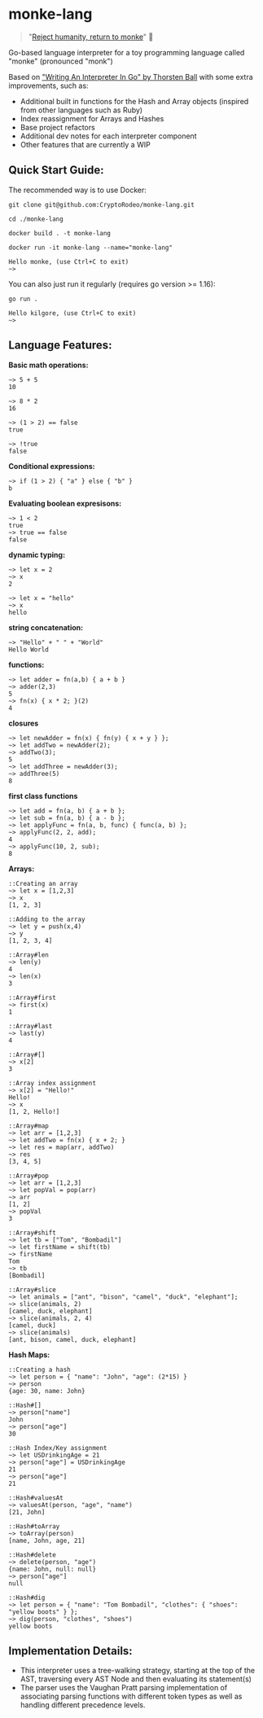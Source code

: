 # monke-lang
> "[Reject humanity, return to monke](https://knowyourmeme.com/memes/return-to-monke)" 🐒

Go-based language interpreter for a toy programming language called "monke" (pronounced "monk")

Based on ["Writing An Interpreter In Go" by Thorsten Ball](https://interpreterbook.com/) with some extra improvements, such as:
- Additional built in functions for the Hash and Array objects (inspired from other languages such as Ruby)
- Index reassignment for Arrays and Hashes
- Base project refactors
- Additional dev notes for each interpreter component
- Other features that are currently a WIP

## Quick Start Guide:

The recommended way is to use Docker:
```
git clone git@github.com:CryptoRodeo/monke-lang.git

cd ./monke-lang

docker build . -t monke-lang

docker run -it monke-lang --name="monke-lang"

Hello monke, (use Ctrl+C to exit)
~> 

```

You can also just run it regularly (requires go version >= 1.16):
```
go run .

Hello kilgore, (use Ctrl+C to exit)
~> 
```

## Language Features:

**Basic math operations:**
```
~> 5 + 5
10

~> 8 * 2
16

~> (1 > 2) == false
true

~> !true
false

```

**Conditional expressions:**
```
~> if (1 > 2) { "a" } else { "b" }
b
```

**Evaluating boolean expresisons:**
```
~> 1 < 2
true
~> true == false
false
```

**dynamic typing:**
```
~> let x = 2
~> x
2

~> let x = "hello"
~> x
hello
```

**string concatenation:**
```
~> "Hello" + " " + "World"
Hello World
```

**functions:**
```
~> let adder = fn(a,b) { a + b }
~> adder(2,3)
5
~> fn(x) { x * 2; }(2)
4
```

**closures**
```
~> let newAdder = fn(x) { fn(y) { x + y } };
~> let addTwo = newAdder(2);
~> addTwo(3);
5
~> let addThree = newAdder(3);
~> addThree(5)
8
```

**first class functions**
```
~> let add = fn(a, b) { a + b };
~> let sub = fn(a, b) { a - b };
~> let applyFunc = fn(a, b, func) { func(a, b) };
~> applyFunc(2, 2, add);
4
~> applyFunc(10, 2, sub);
8
```

**Arrays:**
```
::Creating an array
~> let x = [1,2,3]
~> x
[1, 2, 3]

::Adding to the array
~> let y = push(x,4)
~> y
[1, 2, 3, 4]

::Array#len
~> len(y)
4
~> len(x)
3

::Array#first
~> first(x)
1

::Array#last
~> last(y)
4

::Array#[]
~> x[2]
3

::Array index assignment
~> x[2] = "Hello!"
Hello!
~> x
[1, 2, Hello!]

::Array#map
~> let arr = [1,2,3]
~> let addTwo = fn(x) { x + 2; }
~> let res = map(arr, addTwo)
~> res
[3, 4, 5]

::Array#pop
~> let arr = [1,2,3]
~> let popVal = pop(arr)
~> arr
[1, 2]
~> popVal
3

::Array#shift
~> let tb = ["Tom", "Bombadil"]
~> let firstName = shift(tb)
~> firstName
Tom
~> tb
[Bombadil]

::Array#slice
~> let animals = ["ant", "bison", "camel", "duck", "elephant"];
~> slice(animals, 2)
[camel, duck, elephant]
~> slice(animals, 2, 4)
[camel, duck]
~> slice(animals)
[ant, bison, camel, duck, elephant]
```

**Hash Maps:**
```
::Creating a hash
~> let person = { "name": "John", "age": (2*15) }
~> person
{age: 30, name: John}

::Hash#[]
~> person["name"]
John
~> person["age"]
30

::Hash Index/Key assignment
~> let USDrinkingAge = 21
~> person["age"] = USDrinkingAge
21
~> person["age"]
21

::Hash#valuesAt
~> valuesAt(person, "age", "name")
[21, John]

::Hash#toArray
~> toArray(person)
[name, John, age, 21]

::Hash#delete
~> delete(person, "age")
{name: John, null: null}
~> person["age"]
null

::Hash#dig
~> let person = { "name": "Tom Bombadil", "clothes": { "shoes": "yellow boots" } };
~> dig(person, "clothes", "shoes")
yellow boots

```
## Implementation Details:
- This interpreter uses a tree-walking strategy, starting at the top of the AST, traversing every AST Node and then evaluating its statement(s)
- The parser uses the Vaughan Pratt parsing implementation of associating parsing functions with different token types as well as handling different precedence levels.

